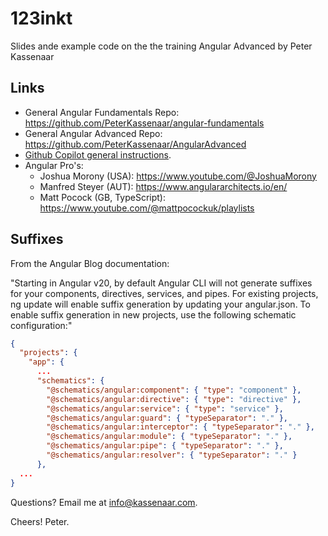 # 123inkt

Slides ande example code on the the training Angular Advanced by Peter Kassenaar

## Links

- General Angular Fundamentals Repo: https://github.com/PeterKassenaar/angular-fundamentals
- General Angular Advanced Repo: https://github.com/PeterKassenaar/AngularAdvanced
- [Github Copilot general instructions](.github/copilot-instructions.md).
- Angular Pro's:
    - Joshua Morony (USA): https://www.youtube.com/@JoshuaMorony
    - Manfred Steyer (AUT): https://www.angulararchitects.io/en/
    - Matt Pocock (GB, TypeScript): https://www.youtube.com/@mattpocockuk/playlists

## Suffixes

From the Angular Blog documentation:

"Starting in Angular v20, by default Angular CLI will not generate suffixes for your components, directives, services,
and pipes. For existing projects, ng update will enable suffix generation by updating your angular.json. To enable
suffix generation in new projects, use the following schematic configuration:"

```json
{
  "projects": {
    "app": {
      ...
      "schematics": {
        "@schematics/angular:component": { "type": "component" },
        "@schematics/angular:directive": { "type": "directive" },
        "@schematics/angular:service": { "type": "service" },
        "@schematics/angular:guard": { "typeSeparator": "." },
        "@schematics/angular:interceptor": { "typeSeparator": "." },
        "@schematics/angular:module": { "typeSeparator": "." },
        "@schematics/angular:pipe": { "typeSeparator": "." },
        "@schematics/angular:resolver": { "typeSeparator": "." }
      },
  ...
}
```

Questions? Email me at info@kassenaar.com.

Cheers!
Peter.
